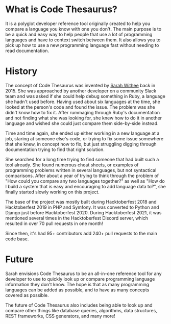 # What is Code Thesaurus?

It is a polyglot developer reference tool originally created to help you compare a language you know with one you don't. The main purpose is to be a quick and easy way to help people that use a lot of programming languages and have to context switch between them. It also allows you to pick up how to use a new programming language fast without needing to read documentation.

# History

The concept of Code Thesaurus was invented by [Sarah Withee](https://geekygirlsarah.com) back in 2015. She was approached by another developer on a community Slack team and was asked if she could help debug something in Ruby, a language she hadn't used before. Having used about six languages at the time, she looked at the person's code and found the issue. The problem was she didn't know how to fix it. After rummaging through Ruby's documentation and not finding what she was looking for, she knew how to do it in another language and wished she could just compare them side-by-side instead.

Time and time again, she ended up either working in a new language at a job, staring at someone else's code, or trying to fix some issue somewhere that she knew, in concept how to fix, but just struggling digging through documentation trying to find that right solution.

She searched for a long time trying to find someone that had built such a tool already. She found numerous cheat sheets, or examples of programming problems written in several languages, but not syntactical comparisons. After about a year of trying to think through the problem of "How could you compare any two languages together?" as well as "How do I build a system that is easy and encouraging to add language data to?", she finally started slowly working on this project.

The base of the project was mostly built during Hacktoberfest 2018 and Hacktoberfest 2019 in PHP and Symfony. It was converted to Python and Django just before Hacktoberfest 2020. During Hacktoberfest 2021, it was mentioned several times in the Hacktoberfest Discord server, which resulted in over 70 pull requests in one month!

Since then, it's had 95+ contributors add 240+ pull requests to the main code base.

# Future

Sarah envisions Code Thesaurus to be an all-in-one reference tool for any developer to use to quickly look up or compare programming language information they don't know. The hope is that as many programming languages can be added as possible, and to have as many concepts covered as possible.

The future of Code Thesaurus also includes being able to look up and compare other things like database queries, algorithms, data structures, REST frameworks, CSS generators, and many more!

